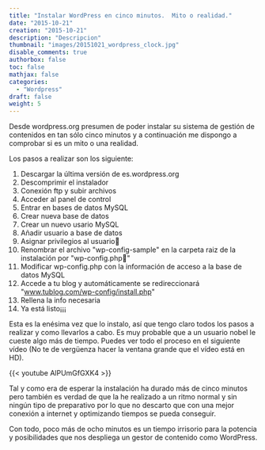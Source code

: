 ```yaml
---
title: "Instalar WordPress en cinco minutos.  Mito o realidad."
date: "2015-10-21"
creation: "2015-10-21"
description: "Descripcion"
thumbnail: "images/20151021_wordpress_clock.jpg"
disable_comments: true
authorbox: false
toc: false
mathjax: false
categories:
  - "Wordpress"
draft: false
weight: 5
---
```

Desde wordpress.org presumen de poder instalar su sistema de gestión de contenidos en tan sólo cinco minutos y a continuación me dispongo a comprobar si es un mito o una realidad.

Los pasos a realizar son los siguiente:

1. Descargar la última versión de es.wordpress.org
2. Descomprimir el instalador
3. Conexión ftp y subir archivos
4. Acceder al panel de control
5. Entrar en bases de datos MySQL
6. Crear nueva base de datos
7. Crear un nuevo usario MySQL
8. Añadir usuario a base de datos
9. Asignar privilegios al usuario 
10. Renombrar el archivo "wp-config-sample" en la carpeta raiz de la instalación por "wp-config.php"
11. Modificar wp-config.php con la información de acceso a la base de datos MySQL
12. Accede a tu blog y automáticamente se redireccionará "www.tublog.com/wp-config/install.php"
13. Rellena la info necesaria
14. Ya está listo¡¡¡

Esta es la enésima vez que lo instalo, así que tengo claro todos los pasos a realizar y como llevarlos a cabo. Es muy probable que a un usuario nobel le cueste algo más de tiempo. Puedes ver todo el proceso en el siguiente vídeo (No te de vergüenza hacer la ventana grande que el vídeo está en HD).

{{< youtube AlPUmGfGXK4 >}}

Tal y como era de esperar la instalación ha durado más de cinco minutos pero también es verdad de que la he realizado a un ritmo normal y sin ningún tipo de preparativo por lo que no descarto que con una mejor conexión a internet y optimizando tiempos se pueda conseguir.

Con todo, poco más de ocho minutos es un tiempo irrisorio para la potencia y posibilidades que nos despliega un gestor de contenido como WordPress.
